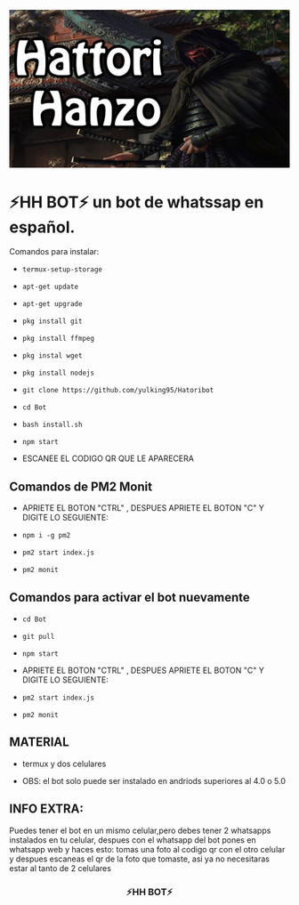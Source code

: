<p align="center" height="300" width="300">
	<img src="./image/hh.jpg">
</p>

<h1> ⚡HH BOT⚡ un bot de whatssap en español.</h1>

Comandos para instalar:

* `termux-setup-storage`

* `apt-get update `

* `apt-get upgrade `

* `pkg install git `

* `pkg install ffmpeg `

* `pkg instal wget `

* `pkg install nodejs `

* `git clone https://github.com/yulking95/Hatoribot `

* `cd Bot `

* `bash install.sh `

* `npm start `

* ESCANEE EL CODIGO QR QUE LE APARECERA 

## Comandos de PM2 Monit

*  APRIETE EL BOTON "CTRL" , DESPUES APRIETE EL BOTON "C" Y DIGITE LO SEGUIENTE:

* `npm i -g pm2 `

* `pm2 start index.js `

* `pm2 monit `

## Comandos para activar el bot nuevamente

* `cd Bot`

* `git pull `

* `npm start `

* APRIETE EL BOTON "CTRL" , DESPUES APRIETE EL BOTON "C" Y DIGITE LO SEGUIENTE:

* `pm2 start index.js `

* `pm2 monit `

## MATERIAL

* termux y dos celulares

* OBS: el bot solo puede ser instalado en andriods superiores al 4.0 o 5.0

## INFO EXTRA:

Puedes tener el bot en un mismo celular,pero debes tener 2 whatsapps instalados 
en tu celular, despues con el whatsapp del bot pones en whatsapp web y haces esto:
tomas una foto al codigo qr con el otro celular y despues escaneas el qr de la foto 
que tomaste, asi ya no necesitaras estar al tanto de 2 celulares

<h3 align="center">⚡HH BOT⚡</h3>
